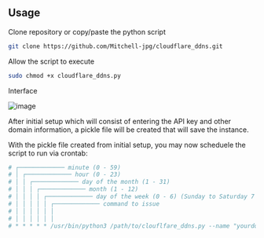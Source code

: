 ## Usage
Clone repository or copy/paste the python script

```bash
git clone https://github.com/Mitchell-jpg/cloudflare_ddns.git
```

Allow the script to execute

```bash
sudo chmod +x cloudflare_ddns.py
```

Interface



![image](https://github.com/user-attachments/assets/4882e820-213c-4af3-8e9e-8034570fa302)

After initial setup which will consist of entering the API key and other domain information, a pickle file will be created that will save the instance.

With the pickle file created from initial setup, you may now scheduele the script to run via crontab:

```bash
# ┌───────────── minute (0 - 59)
# │ ┌───────────── hour (0 - 23)
# │ │ ┌───────────── day of the month (1 - 31)
# │ │ │ ┌───────────── month (1 - 12)
# │ │ │ │ ┌───────────── day of the week (0 - 6) (Sunday to Saturday 7 is also Sunday on some systems)
# │ │ │ │ │ ┌───────────── command to issue                               
# │ │ │ │ │ │
# │ │ │ │ │ │
# * * * * * /usr/bin/python3 /path/to/clouflfare_ddns.py --name "yourdomain.com"
```
